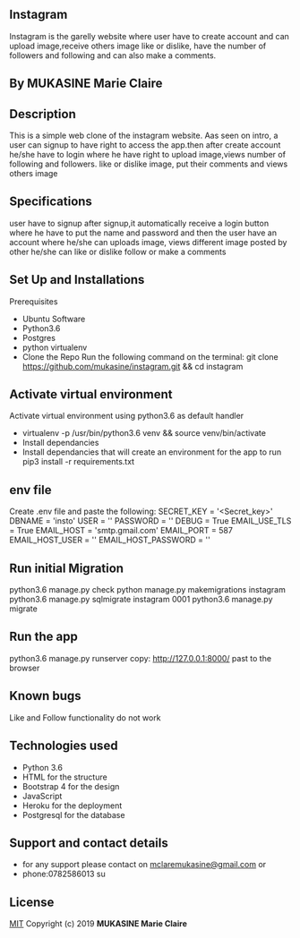  ## Instagram
Instagram is the garelly website where user have to create account and can upload image,receive others image like or dislike, have the number of followers and following and can also make a comments.
## By MUKASINE Marie Claire
## Description
This is a simple web clone of the instagram website. Aas seen on intro, a user can signup to have right to access the app.then after create account he/she have to login where he have right to upload image,views number of following and followers. like or dislike image, put their comments and views others image
## Specifications
user have to signup after signup,it automatically receive a login button where he have to put the name and password and then the user have an account where he/she can uploads image, views different image posted by other he/she can like or dislike follow or make a comments
## Set Up and Installations
Prerequisites
* Ubuntu Software
* Python3.6
* Postgres
* python virtualenv
* Clone the Repo
Run the following command on the terminal: git clone https://github.com/mukasine/instagram.git && cd instagram
## Activate virtual environment
Activate virtual environment using python3.6 as default handler
* virtualenv -p /usr/bin/python3.6 venv && source venv/bin/activate
* Install dependancies
* Install dependancies that will create an environment for the app to run pip3 install -r requirements.txt
## env file
Create .env file and paste the following:
SECRET_KEY = '<Secret_key>'
DBNAME = 'insto'
USER = '<Username>'
PASSWORD = '<password>'
DEBUG = True
EMAIL_USE_TLS = True
EMAIL_HOST = 'smtp.gmail.com'
EMAIL_PORT = 587
EMAIL_HOST_USER = '<your-email>'
EMAIL_HOST_PASSWORD = '<your-password>'
## Run initial Migration
python3.6 manage.py check
python manage.py makemigrations instagram
python3.6 manage.py sqlmigrate instagram 0001
python3.6 manage.py migrate
## Run the app
python3.6 manage.py runserver
copy: http://127.0.0.1:8000/ past to the browser

## Known bugs
Like and Follow functionality do not work
## Technologies used
- Python 3.6
- HTML for the structure
- Bootstrap 4 for the design
- JavaScript
- Heroku for the deployment
- Postgresql for the database

## Support and contact details
* for any support please contact on mclaremukasine@gmail.com or
* phone:0782586013 su
## License
[MIT](https://choosealicense.com/licenses/mit/)
Copyright (c) 2019 **MUKASINE Marie Claire**
